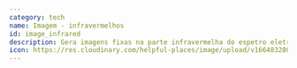 ```yaml
---
category: tech
name: Imagem - infravermelhos
id: image_infrared
description: Gera imagens fixas na parte infravermelha do espetro eletromagnético.
icon: https://res.cloudinary.com/helpful-places/image/upload/v1664832807/dtpr-icons/tech/image_rihwq2.svg
---
```


